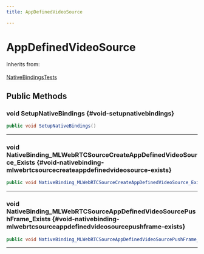 ```yaml
---
title: AppDefinedVideoSource

---
```


# AppDefinedVideoSource







Inherits from: <br></br>[NativeBindingsTests](/unity-api/api/UnitySDKEditorTests/UnitySDKEditorTests.NativeBindingsTests.md)




## Public Methods

### void SetupNativeBindings {#void-setupnativebindings}

```csharp
public void SetupNativeBindings()
```






-----------

### void NativeBinding_MLWebRTCSourceCreateAppDefinedVideoSource_Exists {#void-nativebinding-mlwebrtcsourcecreateappdefinedvideosource-exists}

```csharp
public void NativeBinding_MLWebRTCSourceCreateAppDefinedVideoSource_Exists()
```






-----------

### void NativeBinding_MLWebRTCSourceAppDefinedVideoSourcePushFrame_Exists {#void-nativebinding-mlwebrtcsourceappdefinedvideosourcepushframe-exists}

```csharp
public void NativeBinding_MLWebRTCSourceAppDefinedVideoSourcePushFrame_Exists()
```






-----------

